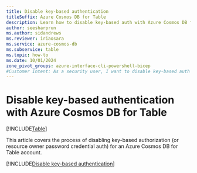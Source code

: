```yaml
---
title: Disable key-based authentication
titleSuffix: Azure Cosmos DB for Table
description: Learn how to disable key-based auth with Azure Cosmos DB for Table to prevent an account from being used with insecure authentication methods.
author: seesharprun
ms.author: sidandrews
ms.reviewer: iriaosara
ms.service: azure-cosmos-db
ms.subservice: table
ms.topic: how-to
ms.date: 10/01/2024
zone_pivot_groups: azure-interface-cli-powershell-bicep
#Customer Intent: As a security user, I want to disable key-based auth in an Azure Cosmos DB for Table account, so that my developers or applications can no longer access the account in an insecure manner.
---
```


# Disable key-based authentication with Azure Cosmos DB for Table

[!INCLUDE[Table](../../includes/appliesto-table.md)]

This article covers the process of disabling key-based authorization (or resource owner password credential auth) for an Azure Cosmos DB for Table account.

[!INCLUDE[Disable key-based authentication](../../includes/disable-key-based-authentication.md)]
